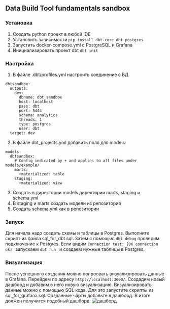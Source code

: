 ## Data Build Tool fundamentals sandbox
### Установка
1. Создать python проект в любой IDE
2. Установить зависимости
  ```pip install dbt-core dbt-postgres ```
3. Запустить docker-compose.yml с PostgreSQL и Grafana
4. Инициализировать проект dbt  ```dbt init```

### Настройка
1. В файле .dbt/profiles.yml настроить соединение с БД
```
dbtsandbox:
  outputs:
    dev:
      dbname: dbt_sandbox
      host: localhost
      pass: dbt
      port: 5444
      schema: analytics
      threads: 1
      type: postgres
      user: dbt
  target: dev
```
2. В файле dbt_projects.yml добавить поля для models:
```
models:
  dbtsandbox:
    # Config indicated by + and applies to all files under models/example/
    marts:
      +materialized: table
    staging:
      +materialized: view
```
3. Создать в директории models директории marts, staging и schema.yml
4. В staging и marts создать модели из репозитория
5. Создать schema.yml как в репозитории

### Запуск
Для начала надо создать схемы и таблицы в Postgres. Выполните скрипт из файла sql_for_dbt.sql.
Затем с помощью ```dbt debug``` проверим подключение к Postgres.
Если видим  ```Connection test: [OK connection ok] ``` запускаем  ```dbt run ``` и создаем нужные таблицы в Postgres.

### Визуализация
После успешного создания можно попроовать визуализировать данные в Grafana. Перейдем по адресу ```http://localhost:3000/```. Создадим новый дашборд и добавим в него новую визуализацию. Визуализировать данные можно с помощью SQL кода. Для это запустите скрипты из sql_for_grafana.sql. Созданные чарты добавьте в дашборд. В итоге должен получится подобный дашборд:
![дашборд](https://github.com/rimaakhmedov/DataSandbox/blob/master/dbtsandbox/grafana_dashboard.png)
